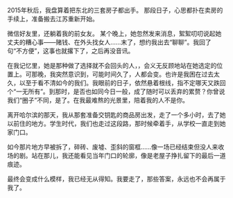 2015年秋后，我盘算着把东北的三套房子都出手。 那段日子，心思都扑在卖房的手续上，准备搬去江苏重新开始。

微信好友里，还躺着我的前女友。 某个晚上，她忽然发来消息，絮絮叨叨说起她丈夫的糟心事——赌钱、在外头找女人……末了，想约我出去“聊聊”。我回了句“不方便”，这事也就撂下了，之后再没音讯。

在我记忆里，她是那种做了选择就不会回头的人，，会义无反顾地站在她选定的位置上。可那晚，我突然意识到，可能时间久了，人都会变。也许是我困在过去太久，以至于看不清如今的我们。我眼前的日子，依然悬着根线，指不定哪天又跌回个“一无所有”。到那时，是否也如同今日一般，成了随时可以丢弃的累赘？你曾说我们“圈子”不同，是了。在我最难熬的光景里，陪着我的人不是你。

离开哈尔滨的那天，我从那套准备交钥匙的商品房出发，走了一个多小时，去了她以前住的地方。学生时代，我们也走过这段路，那时候牵着手，从学校一直走到她家门口。

如今那片地方早被拆了，碎砖、废墟、歪斜的窗框……像一场已经结束但没人来收场的剧。站在那儿，我还能看见当年门口的轮廓，像是老屋子挣扎留下的最后一道痕迹。

最终会变成什么模样，我已经无从得知。我要走了，那些答案，永远也不会再属于我了。
